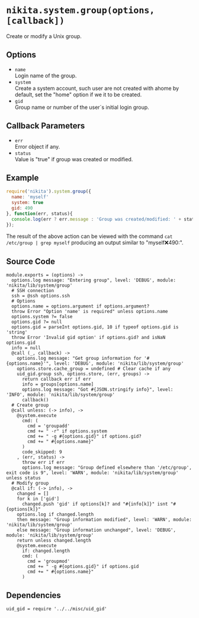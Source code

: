 
# `nikita.system.group(options, [callback])`

Create or modify a Unix group.

## Options

* `name`   
  Login name of the group.   
* `system`   
  Create a system account, such user are not created with ahome by default,
  set the "home" option if we it to be created.   
* `gid`   
  Group name or number of the user´s initial login group.   

## Callback Parameters

* `err`   
  Error object if any.   
* `status`   
  Value is "true" if group was created or modified.   

## Example

```js
require('nikita').system.group({
  name: 'myself'
  system: true
  gid: 490
}, function(err, status){
  console.log(err ? err.message : 'Group was created/modified: ' + status);
});
```

The result of the above action can be viewed with the command
`cat /etc/group | grep myself` producing an output similar to
"myself:x:490:".

## Source Code

    module.exports = (options) ->
      options.log message: "Entering group", level: 'DEBUG', module: 'nikita/lib/system/group'
      # SSH connection
      ssh = @ssh options.ssh
      # Options
      options.name = options.argument if options.argument?
      throw Error "Option 'name' is required" unless options.name
      options.system ?= false
      options.gid ?= null
      options.gid = parseInt options.gid, 10 if typeof options.gid is 'string'
      throw Error 'Invalid gid option' if options.gid? and isNaN options.gid
      info = null
      @call (_, callback) ->
        options.log message: "Get group information for '#{options.name}'", level: 'DEBUG', module: 'nikita/lib/system/group'
        options.store.cache_group = undefined # Clear cache if any
        uid_gid.group ssh, options.store, (err, groups) ->
          return callback err if err
          info = groups[options.name]
          options.log message: "Got #{JSON.stringify info}", level: 'INFO', module: 'nikita/lib/system/group'
          callback()
      # Create group
      @call unless: (-> info), ->
        @system.execute
          cmd: (
            cmd = 'groupadd'
            cmd += " -r" if options.system
            cmd += " -g #{options.gid}" if options.gid?
            cmd += " #{options.name}"
          )
          code_skipped: 9
        , (err, status) ->
          throw err if err
          options.log message: "Group defined elsewhere than '/etc/group', exit code is 9", level: 'WARN', module: 'nikita/lib/system/group' unless status
      # Modify group
      @call if: (-> info), ->
        changed = []
        for k in ['gid']
          changed.push 'gid' if options[k]? and "#{info[k]}" isnt "#{options[k]}"
        options.log if changed.length
        then message: "Group information modified", level: 'WARN', module: 'nikita/lib/system/group'
        else message: "Group information unchanged", level: 'DEBUG', module: 'nikita/lib/system/group'
        return unless changed.length
        @system.execute
          if: changed.length
          cmd: (
            cmd = 'groupmod'
            cmd += " -g #{options.gid}" if options.gid
            cmd += " #{options.name}"
          )

## Dependencies

    uid_gid = require '../../misc/uid_gid'
